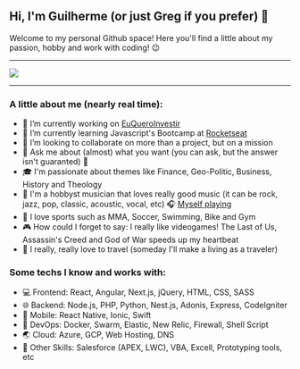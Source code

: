 ## Hi, I'm Guilherme (or just Greg if you prefer) 🚀

Welcome to my personal Github space! Here you'll find a little about my passion, hobby and work with coding! 😉

---

<img src="https://live.staticflickr.com/65535/50651051222_3788b81324_b.jpg" />

---

### A little about me (nearly real time):

- 🔭 I’m currently working on [EuQueroInvestir](http://euqueroinvestir.com)
- 🌱 I’m currently learning Javascript's Bootcamp at [Rocketseat](https://rocketseat.com.br)
- 👯 I’m looking to collaborate on more than a project, but on a mission
- 💬 Ask me about (almost) what you want (you can ask, but the answer isn't guaranted) 🤪
- 🎓 I'm passionate about themes like Finance, Geo-Politic, Business, History and Theology
- 🎸 I'm a hobbyst musician that loves really good music (it can be rock, jazz, pop, classic, acoustic, vocal, etc) 🎧 [Myself playing](https://soundcloud.com/greg-dusoli/decadence-dance-extreme-cover-by-greg-dusoli)
- 🥋 I love sports such as MMA, Soccer, Swimming, Bike and Gym
- 🎮 How could I forget to say: I really like videogames! The Last of Us, Assassin's Creed and God of War speeds up my heartbeat
- 🗼 I really, really love to travel (someday I'll make a living as a traveler)


### Some techs I know and works with:

- 💻 Frontend: React, Angular, Next.js, jQuery, HTML, CSS, SASS
- 🌐 Backend: Node.js, PHP, Python, Nest.js, Adonis, Express, CodeIgniter
- 📱 Mobile: React Native, Ionic, Swift
- 👷 DevOps: Docker, Swarm, Elastic, New Relic, Firewall, Shell Script
- 🌏 Cloud: Azure, GCP, Web Hosting, DNS
- 🔧 Other Skills: Salesforce (APEX, LWC), VBA, Excell, Prototyping tools, etc
